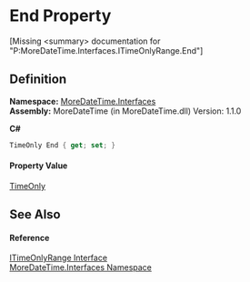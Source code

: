 # End Property


\[Missing &lt;summary&gt; documentation for "P:MoreDateTime.Interfaces.ITimeOnlyRange.End"\]



## Definition
**Namespace:** <a href="N_MoreDateTime_Interfaces.md">MoreDateTime.Interfaces</a>  
**Assembly:** MoreDateTime (in MoreDateTime.dll) Version: 1.1.0

**C#**
``` C#
TimeOnly End { get; set; }
```



#### Property Value
<a href="https://learn.microsoft.com/dotnet/api/system.timeonly" target="_blank" rel="noopener noreferrer">TimeOnly</a>

## See Also


#### Reference
<a href="T_MoreDateTime_Interfaces_ITimeOnlyRange.md">ITimeOnlyRange Interface</a>  
<a href="N_MoreDateTime_Interfaces.md">MoreDateTime.Interfaces Namespace</a>  
